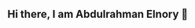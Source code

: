 ## Hi there, I am Abdulrahman Elnory 👋

<!--
I am a senior CSE student passionate about building scalable back-end systems. I enjoy tackling complex challenges and have a deep interest in problem-solving.Eager to learn and contribute to impactful  software projects.
-->
